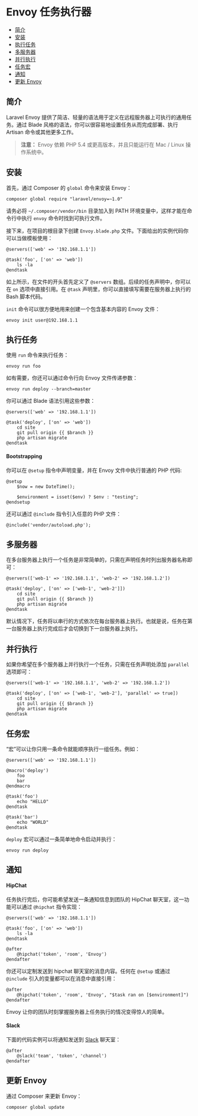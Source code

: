 # Envoy 任务执行器

- [简介](#introduction)
- [安装](#envoy-installation)
- [执行任务](#envoy-running-tasks)
- [多服务器](#envoy-multiple-servers)
- [并行执行](#envoy-parallel-execution)
- [任务宏](#envoy-task-macros)
- [通知](#envoy-notifications)
- [更新 Envoy](#envoy-updating-envoy)

<a name="introduction"></a>
## 简介

Laravel Envoy 提供了简洁、轻量的语法用于定义在远程服务器上可执行的通用任务。通过 Blade 风格的语法，你可以很容易地设置任务从而完成部署、执行 Artisan 命令或其他更多工作。

> **注意：** Envoy 依赖 PHP 5.4 或更高版本，并且只能运行在 Mac / Linux 操作系统中。

<a name="envoy-installation"></a>
## 安装

首先，通过 Composer 的 `global` 命令来安装 Envoy：

	composer global require "laravel/envoy=~1.0"

请务必将 `~/.composer/vendor/bin` 目录加入到 PATH 环境变量中，这样才能在命令行中执行 `envoy` 命令时找到可执行文件。

接下来，在项目的根目录下创建 `Envoy.blade.php` 文件。下面给出的实例代码你可以当做模板使用：

	@servers(['web' => '192.168.1.1'])

	@task('foo', ['on' => 'web'])
		ls -la
	@endtask

如上所示，在文件的开头首先定义了 `@servers` 数组。后续的任务声明中，你可以在 `on` 选项中直接引用。在 `@task` 声明里，你可以直接填写需要在服务器上执行的 Bash 脚本代码。

`init` 命令可以很方便地用来创建一个包含基本内容的 Envoy 文件：

	envoy init user@192.168.1.1

<a name="envoy-running-tasks"></a>
## 执行任务

使用 `run` 命令来执行任务：

	envoy run foo

如有需要，你还可以通过命令行向 Envoy 文件传递参数：

	envoy run deploy --branch=master

你可以通过 Blade 语法引用这些参数：

	@servers(['web' => '192.168.1.1'])

	@task('deploy', ['on' => 'web'])
		cd site
		git pull origin {{ $branch }}
		php artisan migrate
	@endtask

#### Bootstrapping

你可以在 ```@setup``` 指令中声明变量，并在 Envoy 文件中执行普通的 PHP 代码:

	@setup
		$now = new DateTime();

		$environment = isset($env) ? $env : "testing";
	@endsetup

还可以通过 ```@include``` 指令引入任意的 PHP 文件：

	@include('vendor/autoload.php');

<a name="envoy-multiple-servers"></a>
## 多服务器

在多台服务器上执行一个任务是非常简单的，只需在声明任务时列出服务器名称即可：

	@servers(['web-1' => '192.168.1.1', 'web-2' => '192.168.1.2'])

	@task('deploy', ['on' => ['web-1', 'web-2']])
		cd site
		git pull origin {{ $branch }}
		php artisan migrate
	@endtask

默认情况下，任务将以串行的方式依次在每台服务器上执行。也就是说，任务在第一台服务器上执行完成后才会切换到下一台服务器上执行。

<a name="envoy-parallel-execution"></a>
## 并行执行

如果你希望在多个服务器上并行执行一个任务，只需在任务声明处添加 `parallel` 选项即可：

	@servers(['web-1' => '192.168.1.1', 'web-2' => '192.168.1.2'])

	@task('deploy', ['on' => ['web-1', 'web-2'], 'parallel' => true])
		cd site
		git pull origin {{ $branch }}
		php artisan migrate
	@endtask

<a name="envoy-task-macros"></a>
## 任务宏

“宏”可以让你只用一条命令就能顺序执行一组任务。例如：

	@servers(['web' => '192.168.1.1'])

	@macro('deploy')
		foo
		bar
	@endmacro

	@task('foo')
		echo "HELLO"
	@endtask

	@task('bar')
		echo "WORLD"
	@endtask

`deploy` 宏可以通过一条简单地命令启动并执行：

	envoy run deploy

<a name="envoy-notifications"></a>
<a name="envoy-hipchat-notifications"></a>
## 通知

#### HipChat

任务执行完后，你可能希望发送一条通知信息到团队的 HipChat 聊天室，这一功能可以通过 `@hipchat` 指令实现：

	@servers(['web' => '192.168.1.1'])

	@task('foo', ['on' => 'web'])
		ls -la
	@endtask

	@after
		@hipchat('token', 'room', 'Envoy')
	@endafter

你还可以定制发送到 hipchat 聊天室的消息内容。任何在 ```@setup``` 或通过 ```@include``` 引入的变量都可以在消息中直接引用：

	@after
		@hipchat('token', 'room', 'Envoy', "$task ran on [$environment]")
	@endafter

Envoy 让你的团队时刻掌握服务器上任务执行的情况变得惊人的简单。

#### Slack

下面的代码实例可以将通知发送到 [Slack](https://slack.com) 聊天室：

	@after
		@slack('team', 'token', 'channel')
	@endafter

<a name="envoy-updating-envoy"></a>
## 更新 Envoy

通过 Composer 来更新 Envoy：

	composer global update

